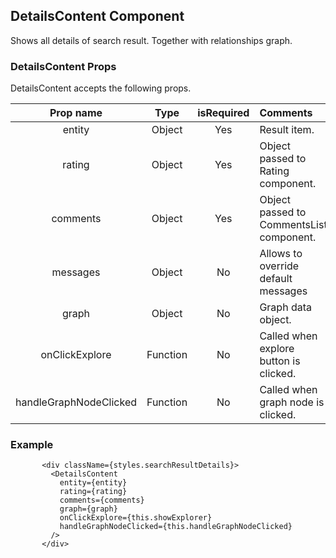   ## DetailsContent Component
   
   Shows all details of search result. Together with relationships graph. 
   
   
  ### DetailsContent Props
  
  DetailsContent accepts the following props. 
  
  | Prop name | Type | isRequired | Comments |
  |   :---: | :---: | :---: | :---  |
  | entity | Object | Yes | Result item. |
  | rating | Object | Yes | Object passed to Rating component. |
  | comments | Object | Yes | Object passed to CommentsList component. |
  | messages | Object | No | Allows to override default messages  |
  | graph | Object | No | Graph data object. |
  | onClickExplore | Function | No | Called when explore button is clicked. |
  | handleGraphNodeClicked | Function | No | Called when graph node is clicked. |

    
    
   ### Example
 ````
        <div className={styles.searchResultDetails}>
          <DetailsContent
            entity={entity}
            rating={rating}
            comments={comments}
            graph={graph}
            onClickExplore={this.showExplorer}
            handleGraphNodeClicked={this.handleGraphNodeClicked}
          />
        </div>